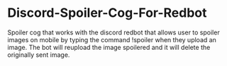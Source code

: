 # Discord-Spoiler-Cog-For-Redbot
Spoiler cog that works with the discord redbot that allows user to spoiler images on mobile by typing the command !spoiler when they upload an image. The bot will reupload the image spoilered and it will delete the originally sent image. 
